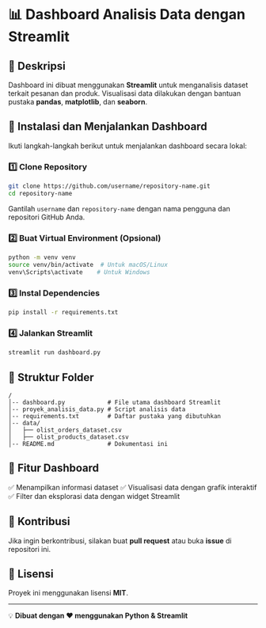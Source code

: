 # 📊 Dashboard Analisis Data dengan Streamlit

## 📝 Deskripsi
Dashboard ini dibuat menggunakan **Streamlit** untuk menganalisis dataset terkait pesanan dan produk. Visualisasi data dilakukan dengan bantuan pustaka **pandas**, **matplotlib**, dan **seaborn**.

## 🚀 Instalasi dan Menjalankan Dashboard
Ikuti langkah-langkah berikut untuk menjalankan dashboard secara lokal:

### 1️⃣ Clone Repository
```bash
git clone https://github.com/username/repository-name.git
cd repository-name
```
Gantilah `username` dan `repository-name` dengan nama pengguna dan repositori GitHub Anda.

### 2️⃣ Buat Virtual Environment (Opsional)
```bash
python -m venv venv
source venv/bin/activate  # Untuk macOS/Linux
venv\Scripts\activate    # Untuk Windows
```

### 3️⃣ Instal Dependencies
```bash
pip install -r requirements.txt
```

### 4️⃣ Jalankan Streamlit
```bash
streamlit run dashboard.py
```

## 📂 Struktur Folder
```
/
│-- dashboard.py            # File utama dashboard Streamlit
│-- proyek_analisis_data.py # Script analisis data
│-- requirements.txt        # Daftar pustaka yang dibutuhkan
│-- data/
│   ├── olist_orders_dataset.csv
│   ├── olist_products_dataset.csv
│-- README.md               # Dokumentasi ini
```

## 🔧 Fitur Dashboard
✅ Menampilkan informasi dataset
✅ Visualisasi data dengan grafik interaktif
✅ Filter dan eksplorasi data dengan widget Streamlit

## 🤝 Kontribusi
Jika ingin berkontribusi, silakan buat **pull request** atau buka **issue** di repositori ini.

## 📜 Lisensi
Proyek ini menggunakan lisensi **MIT**.

---
💡 **Dibuat dengan ❤️ menggunakan Python & Streamlit**

